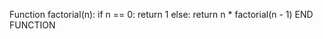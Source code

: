 Function factorial(n):
    if n == 0:
        return 1
    else:
        return n * factorial(n - 1)
END FUNCTION